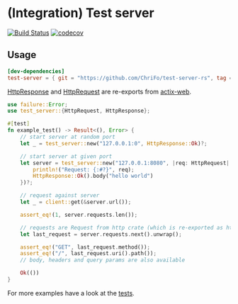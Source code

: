 # (Integration) Test server

[![Build Status](https://github.com/ChriFo/test-server-rs/workflows/Continuous%20Integration/badge.svg)](https://github.com/ChriFo/test-server-rs/actions)
[![codecov](https://codecov.io/gh/ChriFo/test-server-rs/branch/master/graph/badge.svg)](https://codecov.io/gh/ChriFo/test-server-rs)

## Usage

```toml
[dev-dependencies]
test-server = { git = "https://github.com/ChriFo/test-server-rs", tag = "0.7.0" }
```

[HttpResponse](https://actix.rs/api/actix-web/stable/actix_web/struct.HttpResponse.html) and [HttpRequest](https://actix.rs/api/actix-web/stable/actix_web/struct.HttpRequest.html) are re-exports from [actix-web](https://github.com/actix/actix-web).

```rust
use failure::Error;
use test_server::{HttpRequest, HttpResponse};

#[test]
fn example_test() -> Result<(), Error> {
    // start server at random port
    let _ = test_server::new("127.0.0.1:0", HttpResponse::Ok)?;

    // start server at given port
    let server = test_server::new("127.0.0.1:8080", |req: HttpRequest| {
        println!("Request: {:#?}", req);
        HttpResponse::Ok().body("hello world")
    })?;

    // request against server
    let _ = client::get(&server.url());

    assert_eq!(1, server.requests.len());

    // requests are Request from http crate (which is re-exported as http as well)
    let last_request = server.requests.next().unwrap();

    assert_eq!("GET", last_request.method());
    assert_eq!("/", last_request.uri().path());
    // body, headers and query params are also available

    Ok(())
}
```

For more examples have a look at the [tests](https://github.com/ChriFo/test-server-rs/blob/master/tests/server.rs).
